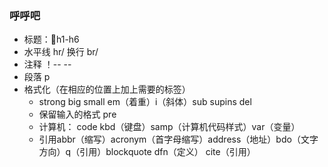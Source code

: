 ### 呼呼吧
- 标题：h1-h6
- 水平线 hr/ 换行 br/ 
- 注释 ！-- --
- 段落 p
- 格式化（在相应的位置上加上需要的标签）
  -  strong  big small em（着重）i（斜体）sub supins del
  -  保留输入的格式 pre
  -  计算机： code kbd（键盘）samp（计算机代码样式）var（变量）
  -  引用abbr（缩写）acronym（首字母缩写）address（地址）bdo（文字方向）q（引用）blockquote dfn（定义） cite（引用）